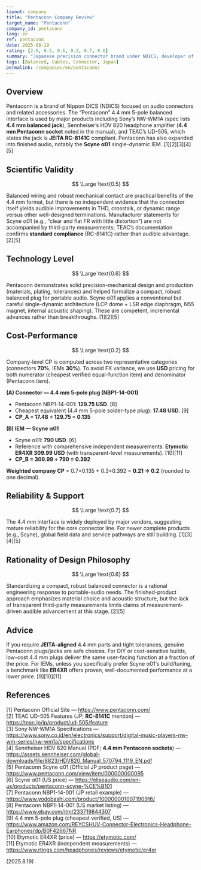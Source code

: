 ```yaml
---
layout: company
title: "Pentaconn Company Review"
target_name: "Pentaconn"
company_id: pentaconn
lang: en
ref: pentaconn
date: 2025-08-19
rating: [2.6, 0.5, 0.6, 0.2, 0.7, 0.6]
summary: "Japanese precision connector brand under NDICS; developer of the 4.4 mm balanced ‘Pentaconn’ interface and maker of the Scyne α01 IEM"
tags: [Balanced, Cables, Connector, Japan]
permalink: /companies/en/pentaconn/
---
```

## Overview

Pentaconn is a brand of Nippon DICS (NDICS) focused on audio connectors and related accessories. The “Pentaconn” 4.4 mm 5-pole balanced interface is used by major products including Sony’s NW-WM1A (spec lists **4.4 mm balanced jack**), Sennheiser’s HDV 820 headphone amplifier (**4.4 mm Pentaconn socket** noted in the manual), and TEAC’s UD-505, which states the jack is **JEITA RC-8141C** compliant. Pentaconn has also expanded into finished audio, notably the **Scyne α01** single-dynamic IEM. [1][2][3][4][5]

## Scientific Validity

$$ \Large \text{0.5} $$

Balanced wiring and robust mechanical contact are practical benefits of the 4.4 mm format, but there is no independent evidence that the connector itself yields audible improvements in THD, crosstalk, or dynamic range versus other well-designed terminations. Manufacturer statements for Scyne α01 (e.g., “clear and flat FR with little distortion”) are not accompanied by third-party measurements; TEAC’s documentation confirms **standard compliance** (RC-8141C) rather than audible advantage. [2][5]

## Technology Level

$$ \Large \text{0.6} $$

Pentaconn demonstrates solid precision-mechanical design and production (materials, plating, tolerances) and helped formalize a compact, robust balanced plug for portable audio. Scyne α01 applies a conventional but careful single-dynamic architecture (LCP dome + LSR edge diaphragm, N55 magnet, internal acoustic shaping). These are competent, incremental advances rather than breakthroughs. [1][2][5]

## Cost-Performance

$$ \Large \text{0.2} $$

Company-level CP is computed across two representative categories (connectors **70%**, IEMs **30%**). To avoid FX variance, we use **USD** pricing for both numerator (cheapest verified equal-function item) and denominator (Pentaconn item).

**(A) Connector — 4.4 mm 5-pole plug (NBP1-14-001)**  
- Pentaconn NBP1-14-001: **129.75 USD**. [8]  
- Cheapest equivalent (4.4 mm 5-pole solder-type plug): **17.48 USD**. [9]  
- **CP_A = 17.48 ÷ 129.75 = 0.135**

**(B) IEM — Scyne α01**  
- Scyne α01: **790 USD**. [6]  
- Reference with comprehensive independent measurements: **Etymotic ER4XR 309.99 USD** (with transparent-level measurements). [10][11]  
- **CP_B = 309.99 ÷ 790 = 0.392**

**Weighted company CP** = 0.7×0.135 + 0.3×0.392 = **0.21 → 0.2** (rounded to one decimal).

## Reliability & Support

$$ \Large \text{0.7} $$

The 4.4 mm interface is widely deployed by major vendors, suggesting mature reliability for the core connector line. For newer complete products (e.g., Scyne), global field data and service pathways are still building. [1][3][4][5]

## Rationality of Design Philosophy

$$ \Large \text{0.6} $$

Standardizing a compact, robust balanced connector is a rational engineering response to portable-audio needs. The finished-product approach emphasizes material choice and acoustic structure, but the lack of transparent third-party measurements limits claims of measurement-driven audible advancement at this stage. [2][5]

## Advice

If you require **JEITA-aligned** 4.4 mm parts and tight tolerances, genuine Pentaconn plugs/jacks are safe choices. For DIY or cost-sensitive builds, low-cost 4.4 mm plugs deliver the same user-facing function at a fraction of the price. For IEMs, unless you specifically prefer Scyne α01’s build/tuning, a benchmark like **ER4XR** offers proven, well-documented performance at a lower price. [9][10][11]

## References

[1] Pentaconn Official Site — https://www.pentaconn.com/  
[2] TEAC UD-505 Features (JP; **RC-8141C** mention) — https://teac.jp/jp/product/ud-505/feature  
[3] Sony NW-WM1A Specifications — https://www.sony.co.id/en/electronics/support/digital-music-players-nw-wm-series/nw-wm1a/specifications  
[4] Sennheiser HDV 820 Manual (PDF; **4.4 mm Pentaconn sockets**) — https://assets.sennheiser.com/global-downloads/file/8823/HDV820_Manual_570794_1119_EN.pdf  
[5] Pentaconn Scyne α01 (Official JP product page) — https://www.pentaconn.com/view/item/000000000095  
[6] Scyne α01 (US price) — https://eliseaudio.com/en-us/products/pentaconn-scyne-%CE%B101  
[7] Pentaconn NBP1-14-001 (JP retail example) — https://www.yodobashi.com/product/100000001007190916/  
[8] Pentaconn NBP1-14-001 (US market listing) — https://www.ebay.com/itm/233719844307  
[9] 4.4 mm 5-pole plug (cheapest verified, US) — https://www.amazon.com/REYCSHUV-Connector-Electronics-Headphone-Earphones/dp/B0F42667NR  
[10] Etymotic ER4XR (price) — https://etymotic.com/  
[11] Etymotic ER4XR (independent measurements) — https://www.rtings.com/headphones/reviews/etymotic/er4xr

(2025.8.19)

